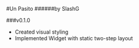 #Un Pasito
######by SlashG

###v0.1.0
* Created visual styling
* Implemented Widget with static two-step layout
